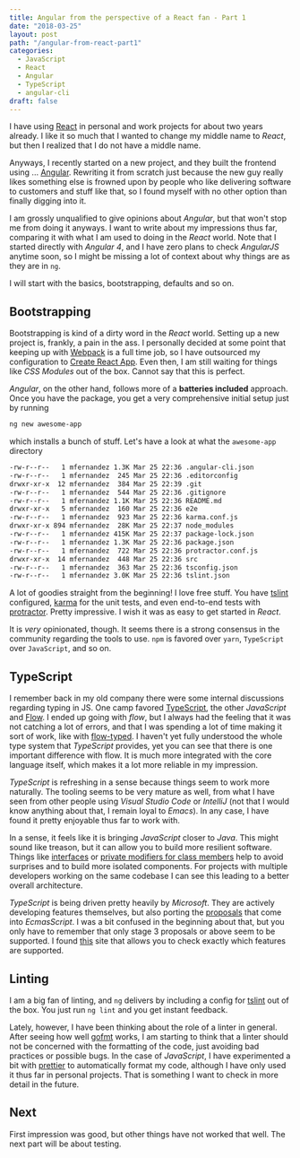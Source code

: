 ```yaml
---
title: Angular from the perspective of a React fan - Part 1
date: "2018-03-25"
layout: post
path: "/angular-from-react-part1"
categories:
  - JavaScript
  - React
  - Angular
  - TypeScript
  - angular-cli
draft: false
---
```


I have using [React](https://reactjs.org/) in personal and work projects for about two years already. I like it so much that I wanted to change my middle name to _React_, but then I realized that I do not have a middle name.

Anyways, I recently started on a new project, and they built the frontend using ... [Angular](https://angular.io/). Rewriting it from scratch just because the new guy really likes something else is frowned upon by people who like delivering software to customers and stuff like that, so I found myself with no other option than finally digging into it.

I am grossly unqualified to give opinions about _Angular_, but that won't stop me from doing it anyways. I want to write about my impressions thus far, comparing it with what I am used to doing in the _React_ world. Note that I started directly with _Angular 4_, and I have zero plans to check _AngularJS_ anytime soon, so I might be missing a lot of context about why things are as they are in `ng`.

I will start with the basics, bootstrapping, defaults and so on. 

<!--more-->

## Bootstrapping

Bootstrapping is kind of a dirty word in the _React_ world. Setting up a new project is, frankly, a pain in the ass. I personally decided at some point that keeping up with [Webpack](https://webpack.js.org/) is a full time job, so I have outsourced my configuration to [Create React App](https://github.com/facebook/create-react-app). Even then, I am still waiting for things like _CSS Modules_ out of the box. Cannot say that this is perfect.

_Angular_, on the other hand, follows more of a **batteries included** approach. Once you have the package, you get a very comprehensive initial setup just by running

```bash
ng new awesome-app
```

which installs a bunch of stuff. Let's have a look at what the `awesome-app` directory

```bash
-rw-r--r--   1 mfernandez 1.3K Mar 25 22:36 .angular-cli.json
-rw-r--r--   1 mfernandez  245 Mar 25 22:36 .editorconfig
drwxr-xr-x  12 mfernandez  384 Mar 25 22:39 .git
-rw-r--r--   1 mfernandez  544 Mar 25 22:36 .gitignore
-rw-r--r--   1 mfernandez 1.1K Mar 25 22:36 README.md
drwxr-xr-x   5 mfernandez  160 Mar 25 22:36 e2e
-rw-r--r--   1 mfernandez  923 Mar 25 22:36 karma.conf.js
drwxr-xr-x 894 mfernandez  28K Mar 25 22:37 node_modules
-rw-r--r--   1 mfernandez 415K Mar 25 22:37 package-lock.json
-rw-r--r--   1 mfernandez 1.3K Mar 25 22:36 package.json
-rw-r--r--   1 mfernandez  722 Mar 25 22:36 protractor.conf.js
drwxr-xr-x  14 mfernandez  448 Mar 25 22:36 src
-rw-r--r--   1 mfernandez  363 Mar 25 22:36 tsconfig.json
-rw-r--r--   1 mfernandez 3.0K Mar 25 22:36 tslint.json
```

A lot of goodies straight from the beginning! I love free stuff. You have [tslint](https://palantir.github.io/tslint/) configured, [karma](https://karma-runner.github.io/2.0/index.html) for the unit tests, and even end-to-end tests with [protractor](https://www.protractortest.org/#/). Pretty impressive. I wish it was as easy to get started in _React_.

It is _very_ opinionated, though. It seems there is a strong consensus in the community regarding the tools to use. `npm` is favored over `yarn`, `TypeScript` over `JavaScript`, and so on.

## TypeScript

I remember back in my old company there were some internal discussions regarding typing in JS. One camp favored [TypeScript](http://www.typescriptlang.org/), the other _JavaScript_ and [Flow](https://flow.org/). I ended up going with _flow_, but I always had the feeling that it was not catching a lot of errors, and that I was spending a lot of time making it sort of work, like with [flow-typed](https://github.com/flowtype/flow-typed). I haven't yet fully understood the whole type system that _TypeScript_ provides, yet you can see that there is one important difference with flow. It is much more integrated with the core language itself, which makes it a lot more reliable in my impression.

_TypeScript_ is refreshing in a sense because things seem to work more naturally. The tooling seems to be very mature as well, from what I have seen from other people using _Visual Studio Code_ or _IntelliJ_ (not that I would know anything about that, I remain loyal to _Emacs_). In any case, I have found it pretty enjoyable thus far to work with.

In a sense, it feels like it is bringing _JavaScript_ closer to _Java_. This might sound like treason, but it can allow you to build more resilient software. Things like [interfaces](https://www.typescriptlang.org/docs/handbook/interfaces.html) or [private modifiers for class members](https://www.typescriptlang.org/docs/handbook/classes.html#public-private-and-protected-modifiers) help to avoid surprises and to build more isolated components. For projects with multiple developers working on the same codebase I can see this leading to a better overall architecture.

_TypeScript_ is being driven pretty heavily by _Microsoft_. They are actively developing features themselves, but also porting the [proposals](https://github.com/tc39/proposals) that come into _EcmasScript_. I was a bit confused in the beginning about that, but you only have to remember that only stage 3 proposals or above seem to be supported. I found [this](http://kangax.github.io/compat-table/es2016plus/#typescript2_8) site that allows you to check exactly which features are supported. 

## Linting

I am a big fan of linting, and `ng` delivers by including a config for [tslint](https://palantir.github.io/tslint/) out of the box. You just run `ng lint` and you get instant feedback.

Lately, however, I have been thinking about the role of a linter in general. After seeing how well [gofmt](https://golang.org/cmd/gofmt/) works, I am starting to think that a linter should not be concerned with the formatting of the code, just avoiding bad practices or possible bugs. In the case of _JavaScript_, I have experimented a bit with [prettier](https://github.com/prettier/prettier) to automatically format my code, although I have only used it thus far in personal projects. That is something I want to check in more detail in the future.

## Next

First impression was good, but other things have not worked that well. The next part will be about testing.



